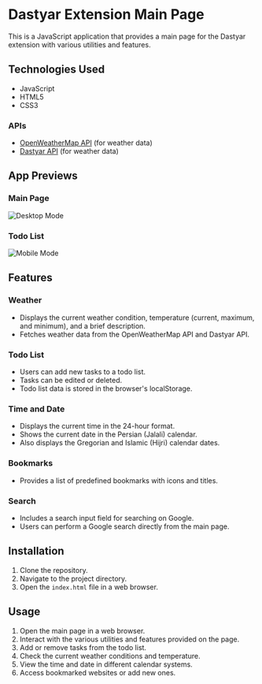 # Dastyar Extension Main Page

This is a JavaScript application that provides a main page for the Dastyar extension with various utilities and features.

## Technologies Used

- JavaScript
- HTML5
- CSS3

### APIs
- [OpenWeatherMap API](https://openweathermap.org/api) (for weather data)
- [Dastyar API](https://api.dastyar.io/express/weather) (for weather data)

## App Previews

### Main Page
![Desktop Mode](https://github.com/Vahidpro/dastyar-js/assets/43805831/cc6fc91d-68f1-4458-ac20-71d204299be1)

### Todo List
![Mobile Mode](https://github.com/Vahidpro/dastyar-js/assets/43805831/a04d4a7f-c5d4-43a8-b32d-21192834d4ad)

## Features

### Weather
- Displays the current weather condition, temperature (current, maximum, and minimum), and a brief description.
- Fetches weather data from the OpenWeatherMap API and Dastyar API.

### Todo List
- Users can add new tasks to a todo list.
- Tasks can be edited or deleted.
- Todo list data is stored in the browser's localStorage.

### Time and Date
- Displays the current time in the 24-hour format.
- Shows the current date in the Persian (Jalali) calendar.
- Also displays the Gregorian and Islamic (Hijri) calendar dates.

### Bookmarks
- Provides a list of predefined bookmarks with icons and titles.

### Search
- Includes a search input field for searching on Google.
- Users can perform a Google search directly from the main page.

## Installation

1. Clone the repository.
2. Navigate to the project directory.
3. Open the `index.html` file in a web browser.

## Usage

1. Open the main page in a web browser.
2. Interact with the various utilities and features provided on the page.
3. Add or remove tasks from the todo list.
4. Check the current weather conditions and temperature.
5. View the time and date in different calendar systems.
6. Access bookmarked websites or add new ones.
